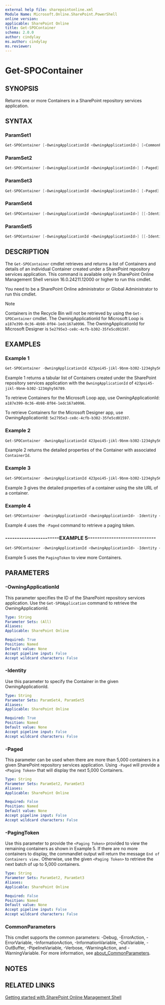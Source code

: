 ```yaml
---
external help file: sharepointonline.xml
Module Name: Microsoft.Online.SharePoint.PowerShell
online version:
applicable: SharePoint Online
title: Get-SPOContainer
schema: 2.0.0
author: cindylay
ms.author: cindylay
ms.reviewer:
---
```


# Get-SPOContainer

## SYNOPSIS

Returns one or more Containers in a SharePoint repository services application. 

## SYNTAX


### ParamSet1

```powershell
Get-SPOContainer [-OwningApplicationId <OwningApplicationId>] [<CommonParameters>]
```

### ParamSet2
```powershell
Get-SPOContainer [-OwningApplicationId <OwningApplicationId>] [-Paged]
```

### ParamSet3
```powershell
Get-SPOContainer [-OwningApplicationId <OwningApplicationId>] [-Paged] [-PagingToken <Token String>]
```

### ParamSet4

```powershell
Get-SPOContainer [-OwningApplicationId <OwningApplicationId>] [[-Identity] <ContainerId>]
```

### ParamSet5

```powershell
Get-SPOContainer [-OwningApplicationId <OwningApplicationId>] [[-Identity] <ContainerSiteURL>]  
```

## DESCRIPTION

The `Get-SPOContainer` cmdlet retrieves and returns a list of Containers and details of an individual Container created under a SharePoint repository services application. This command is available only in SharePoint Online Management Shell version 16.0.24211.12000 or higher to run this cmdlet.

You need to be a SharePoint Online administrator or Global Administrator to run this cmdlet.

> [!NOTE]  
> Containers in the Recycle Bin will not be retrieved by using the `Get-SPOContainer` cmdlet. 
> The OwningApplicationId for Microsoft Loop is `a187e399-0c36-4b98-8f04-1edc167a0996`.
> The OwningApplicationId for Microsoft Designer is `5e2795e3-ce8c-4cfb-b302-35fe5cd01597`.

## EXAMPLES

### Example 1

```powershell
Get-SPOContainer -OwningApplicationId 423poi45-jikl-9bnm-b302-1234ghy56789 | FT 
```

Example 1 returns a tabular list of Containers created under the SharePoint repository services application with the `OwningApplicationId` of  `423poi45-jikl-9bnm-b302-1234ghy56789`.

To retrieve Containers for the Microsoft Loop app, use OwningApplicationId: `a187e399-0c36-4b98-8f04-1edc167a0996`. 

To retrieve Containers for the Microsoft Designer app, use OwningApplicationId: `5e2795e3-ce8c-4cfb-b302-35fe5cd01597`.



### Example 2

```powershell
Get-SPOContainer -OwningApplicationId 423poi45-jikl-9bnm-b302-1234ghy56789 -Identity b66f5b2e-4cbd-4754-9ad3-8291c2c81ade 
```

Example 2 returns the detailed properties of the Container with associated `ContainerId`.

 
### Example 3

```powershell
Get-SPOContainer -OwningApplicationId 423poi45-jikl-9bnm-b302-1234ghy56789 -Identity https://contoso.sharepoint.com/storageContainers/CSP_b66f5b2e-4cbd-4754-9ad3-8291c2c81ade 
```

Example 3 gives the detailed properties of a container using the site URL of a container.

### Example 4

```powershell
Get-SPOContainer -OwningApplicationId <OwningApplicationId> -Identity <ContainerId> -Paged | FT
```

Example 4 uses the `-Paged` command to retrieve a paging token.

### -----------------------EXAMPLE 5-----------------------------

```powershell
Get-SPOContainer -OwningApplicationId <OwningApplicationId> -Identity <ContainerId> -Paged -PagingToken <Token String> | FT 
```

Example 5 uses the `PagingToken` to view more Containers.

## PARAMETERS

### -OwningApplicationId

This parameter specifies the ID of the SharePoint repository services application. Use the `Get-SPOApplication` command to retrieve the OwningApplicationId.
 
```yaml
Type: String
Parameter Sets: (All)
Aliases:
Applicable: SharePoint Online

Required: True
Position: Named
Default value: None
Accept pipeline input: False
Accept wildcard characters: False
```

### -Identity

Use this parameter to specify the Container in the given OwningApplicationId.
 
```yaml
Type: String
Parameter Sets: ParamSet4, ParamSet5
Aliases:
Applicable: SharePoint Online

Required: True
Position: Named
Default value: None
Accept pipeline input: False
Accept wildcard characters: False
```

### -Paged

This parameter can be used when there are more than 5,000 containers in a given SharePoint repository services application. Using `-Paged` will provide a `<Paging Token>` that will display the next 5,000 Containers.

```yaml
Type: String
Parameter Sets: ParamSet2, ParamSet3
Aliases:
Applicable: SharePoint Online

Required: False
Position: Named
Default value: None
Accept pipeline input: False
Accept wildcard characters: False
```


### -PagingToken

Use this parameter to provide the `<Paging Token>` provided to view the remaining containers as shown in Example 5. If there are no more containers to display, the commandlet output will return the message `End of Containers view.` Otherwise, use the given `<Paging Token>` to retrieve the next batch of up to 5,000 containers.

```yaml
Type: String
Parameter Sets: ParamSet2, ParamSet3
Aliases:
Applicable: SharePoint Online

Required: False
Position: Named
Default value: None
Accept pipeline input: False
Accept wildcard characters: False
```

### CommonParameters

This cmdlet supports the common parameters: -Debug, -ErrorAction, -ErrorVariable, -InformationAction, -InformationVariable, -OutVariable, -OutBuffer, -PipelineVariable, -Verbose, -WarningAction, and -WarningVariable. For more information, see [about_CommonParameters](https://go.microsoft.com/fwlink/?LinkID=113216).

## NOTES

## RELATED LINKS

[Getting started with SharePoint Online Management Shell](/powershell/sharepoint/sharepoint-online/connect-sharepoint-online?view=sharepoint-ps)

